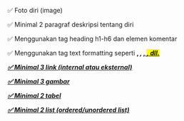 ✅ Foto diri (image)

✅ Minimal 2 paragraf deskripsi tentang diri

✅ Menggunakan tag heading h1-h6 dan elemen komentar

✅ Menggunakan tag text formatting seperti <b>, <i>, <u>, <mark>, dll.

✅ Minimal 3 link (internal atau eksternal)

✅ Minimal 3 gambar

✅ Minimal 2 tabel

✅ Minimal 2 list (ordered/unordered list)
